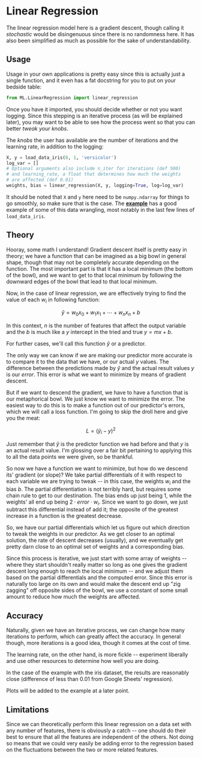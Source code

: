 # Linear Regression

The linear regression model here is a gradient descent, though calling it
*stochastic* would be disingenuous since there is no randomness here. It has
also been simplified as much as possible for the sake of understandability.

## Usage

Usage in your own applications is pretty easy since this is actually just a
single function, and it even has a fat docstring for you to put on your bedside
table:

```py
from ML.LinearRegression import linear_regression
```

Once you have it imported, you should decide whether or not you want logging.
Since this stepping is an iterative process (as will be explained later), you
may want to be able to see how the process went so that you can better *tweak
your knobs*.

The *knobs* the user has available are the number of iterations and the learning
rate, in addition to the logging:

```py
X, y = load_data_iris(0, 1, 'versicolor')
log_var = []
# Optional arguments also include n_iter for iterations (def 500)
# and learning_rate, a float that determines how much the weights
# are affected (def 0.01)
weights, bias = linear_regression(X, y, logging=True, log=log_var)
```

It should be noted that `X` and `y` here need to be `numpy.ndarray` for things
to go smoothly, so make sure that is the case. The
[**example**](LinearRegression.py) has a good example of some of this data
wrangling, most notably in the last few lines of `load_data_iris`.

## Theory

Hooray, some math I understand! Gradient descent itself is pretty easy in
theory; we have a function that can be imagined as a big bowl in general shape,
though that may not be completely accurate depending on the function. The most
important part is that it has a local minimum (the bottom of the bowl), and we
want to get to that local minimum by following the downward edges of the bowl
that lead to that local minimum.

Now, in the case of linear regression, we are effectively trying to find the
value of each $w_i$ in following function:

$$ \hat{y} = w_0 x_0 + w_1 x_1 + \cdots + w_n x_n + b $$

In this context, $n$ is the number of features that affect the output
variable and the $b$ is much like a $y$ intercept in the tried and true
$y = mx + b$.

For further cases, we'll call this function $\hat{y}$ or a predictor.

The only way we can know if we are making our predictor more accurate is to
compare it to the data that we have, or our actual $y$ values. The difference
between the predictions made by $\hat{y}$ and the actual result values $y$ is
our *error*. This error is what we want to minimize by means of gradient
descent.

But if we want to descend the gradient, we have to have a function that is our
metaphorical bowl. We just know we want to minimize the error. The easiest way
to do this is to make a function out of our predictor's errors, which we will
call a loss function. I'm going to skip the droll here and give you the meat:

$$ L = (\hat{y}_i - y)^2 $$

Just remember that $\hat{y}$ is the predictor function we had before and that
$y$ is an actual result value. I'm glossing over a fair bit pertaining to
applying this to all the data points we were given, so be thankful.

So now we have a function we want to minimize, but how do we descend its'
gradient (or slope)? We take partial differentials of it with respect to each
variable we are trying to tweak -- in this case, the weights $w_i$ and the bias
$b$. The partial differentiation is not terribly hard, but requires some chain
rule to get to our destination. The bias ends up just being 1, while the
weights' all end up being $2 \cdot error \cdot w_i$. Since we want to go down,
we just subtract this differential instead of add it; the opposite of the
greatest increase in a function is the greatest decrease.

So, we have our partial differentials which let us figure out which direction to
tweak the weights in our predictor. As we get closer to an optimal solution, the
rate of descent decreases (usually), and we eventually get pretty darn close to
an optimal set of weights and a corresponding bias.

Since this process is iterative, we just start with some array of weights --
where they start shouldn't really matter so long as one gives the gradient
descent long enough to reach the local minimum -- and we adjust them based on
the partial differentials and the computed error. Since this error is naturally
too large on its own and would make the descent end up "zig zagging" off
opposite sides of the bowl, we use a constant of some small amount to reduce how
much the weights are affected.

## Accuracy

Naturally, given we have an iterative process, we can change how many iterations
to perform, which can greatly affect the accuracy. In general though, more
iterations is a good idea, though it comes at the cost of time.

The learning rate, on the other hand, is more fickle -- experiment liberally and
use other resources to determine how well you are doing.

In the case of the example with the iris dataset, the results are reasonably
close (difference of less than 0.01 from Google Sheets' regression).

Plots will be added to the example at a later point.

## Limitations

Since we can theoretically perform this linear regression on a data set with any
number of features, there is obviously a catch -- one should do their best to
ensure that all the features are independent of the others. Not doing so means
that we could very easily be adding error to the regression based on the
fluctuations between the two or more related features.
